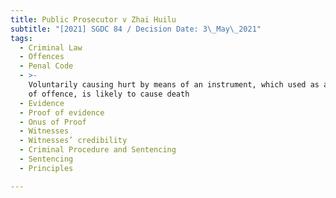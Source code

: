 ```yaml
---
title: Public Prosecutor v Zhai Huilu
subtitle: "[2021] SGDC 84 / Decision Date: 3\_May\_2021"
tags:
  - Criminal Law
  - Offences
  - Penal Code
  - >-
    Voluntarily causing hurt by means of an instrument, which used as a weapon
    of offence, is likely to cause death
  - Evidence
  - Proof of evidence
  - Onus of Proof
  - Witnesses
  - Witnesses’ credibility
  - Criminal Procedure and Sentencing
  - Sentencing
  - Principles

---
```

